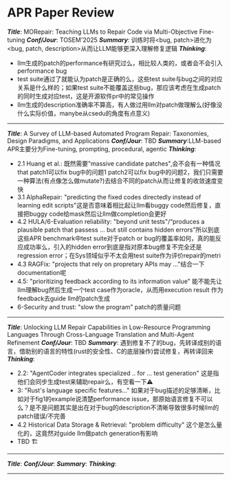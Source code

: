# APR Paper Review

***Title***: MORepair: Teaching LLMs to Repair Code via Multi-Objective Fine-tuning
***Conf/Jour***: TOSEM'2025
***Summary***: 训练时将<bug, patch>进化为<bug, patch, description>从而让LLM能够更深入理解修复逻辑
***Thinking***:
- llm生成的patch的performance有研究过么，相比较人类的，或者会不会引入performance bug
- test suite通过了就能认为patch是正确的么，这些test suite与bug之间的对应关系是什么样的；如果test suite不能覆盖这些bug，那应该考虑在生成patch的同时生成对应test，这是开源软件pr中的常见操作
- llm生成的description准确率不算高，有人做过用llm对patch做理解么(好像没什么实际价值，manybe从csedu的角度有点意义)

**************************************************

***Title***: A Survey of LLM-based Automated Program Repair: Taxonomies, Design Paradigms, and Applications
***Conf/Jour***: TBD
***Summary***:LLM-based APR主要分为Fine-tuning, prompting, procedural, agentic
***Thinking***:
- 2.1 Huang et al.: 既然需要"massive candidate patches",会不会有一种情况that patch1可以fix bug中的问题1 patch2可以fix bug中的问题2，我们只需要一种算法(有点像怎么做mutate?)去结合不同的patch从而让修复的收敛速度变快
- 3.1 AlphaRepair: "predicting the fixed codes directedly instead of learning edit scripts"这是否意味着相比起让llm看buggy code然后修复，直接把buggy code给mask然后让llm做completion会更好
- 4.2 HULA/6-Evaluation reliability: "beyond unit tests"/“produces a plausible patch that passess ... but still contains hidden errors”所以到底这些APR benchmark中test suite对于patch or bug的覆盖率如何，真的能反应成功率么，引入的hidden error到底是指对原本bug修复不完全还是regression error；在Sys领域似乎不太会用test suite作为评价repair的metri
- 4.3 RAGFix: "projects that rely on propretary APIs may ..."结合一下documentation呢
- 4.5: "prioritizing feedback according to its information value" 能不能先让llm理解bug然后生成一个test case作为oracle，从而用execution result 作为feedback去guide llm的patch生成
- 6-Security and trust: "slow the program" patch的质量问题

**************************************************

***Title***: Unlocking LLM Repair Capabilities in Low-Resource Programming Languages Through Cross-Language Translation and Multi-Agent Refinement
***Conf/Jour***: TBD
***Summary***: 遇到修复不了的bug，先转译成别的语言，借助别的语言的特性(rust的安全性、C的底层操作)尝试修复，再转译回来
***Thinking***:
- 2.2: "AgentCoder integrates specialized .. for ... test generation" 这是指他们会同步生成test来辅助repair么，有空看一下⚠️
- 3: "Rust's language specific features..." 如果对于bug描述的足够清晰，比如对于fig1的example说清楚performance issue，那原始语言修复不可以么？是不是问题其实是出在对于bug的description不清晰导致很多时候llm的patch错误/不完善
- 4.2 Historical Data Storage & Retrieval: "problem difficulty" 这个是怎么量化的，这竟然对guide llm做patch generation有影响
- TBD 🏗️

**************************************************

***Title***: 
***Conf/Jour***: 
***Summary***:
***Thinking***:

**************************************************
